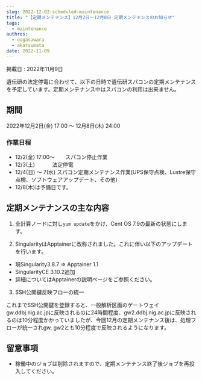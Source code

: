 ```yaml
---
slug: 2022-12-02-scheduled-maintenance
title: "【定期メンテナンス】12月2日～12月8日 定期メンテナンスのお知らせ"
tags:
  - maintenance
authros:
  - oogasawara
  - akatsumata
date: 2022-11-09
---
```


掲載日 : 2022年11月9日


遺伝研の法定停電に合わせて、以下の日時で遺伝研スパコンの定期メンテナンスを予定しています。定期メンテナンス中はスパコンの利用は出来ません。


## 期間

2022年12月2日(金) 17:00 ～ 12月8日(木) 24:00

### 作業日程

- 12/2(金) 17:00～　　スパコン停止作業
- 12/3(土)      　　　法定停電
- 12/4(日) ～ 7(水)   スパコン定期メンテナンス作業(UPS保守点検、Lustre保守点検、ソフトウェアアップデート、その他)
- 12/8(木)は予備日です。


## 定期メンテナンスの主な内容

1. 全計算ノードに対し`yum update`をかけ、Cent OS 7.9の最新の状態にします。

2. SingularityはApptainerに改称されました。これに伴い以下のアップデートを行います。
  
- 現Singularity3.8.7 ⇒ Apptainer 1.1
- SingularityCE 3.10.2追加
- 詳細についてはApptainerの説明ページをご参照ください。

3. SSH公開鍵反映フローの統一

これまでSSH公開鍵を登録すると、一般解析区画のゲートウェイgw.ddbj.nig.ac.jpに反映されるのに24時間程度、gw2.ddbj.nig.ac.jpに反映されるのは10分程度かかっていましたが、今回12月の定期メンテナンス後は、処理フローが統一されgw, gw2とも10分程度で反映されるようになります。


## 留意事項
- 稼働中のジョブは削除されますので、定期メンテナンス終了後ジョブを再投入してください。
